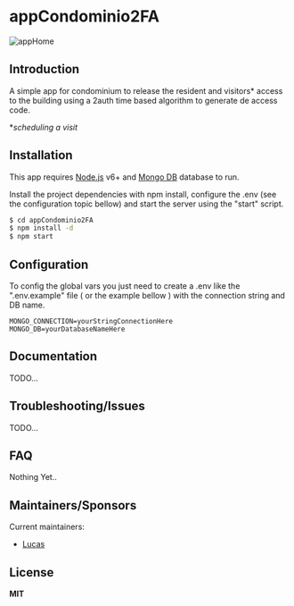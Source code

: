 #  appCondominio2FA 

![appHome](https://lh3.googleusercontent.com/mxqFmf3Ou_HuxNfl62xKDGSLyIMLrKSuC_banOrq6pz0l6CiVvoGCiMUO6jhOuG1FnKw5nXhCuOUUtSdiUVj=w2560-h954)

##  Introduction

A simple app for condominium to release the resident and visitors* access to the building using a 2auth time based algorithm to generate de access code.

**scheduling a visit*

##  Installation

This app requires [Node.js](https://nodejs.org/) v6+ and [Mongo DB](https://www.mongodb.com/) database to run.

Install the project dependencies with npm install, configure the .env (see the configuration topic bellow) and start the server using the "start" script.

```sh
$ cd appCondominio2FA
$ npm install -d
$ npm start
```


##  Configuration

To config the global vars you just need to create a .env like the ".env.example" file ( or the example bellow ) with the connection string and DB name.

    MONGO_CONNECTION=yourStringConnectionHere
    MONGO_DB=yourDatabaseNameHere

##  Documentation

TODO...

##  Troubleshooting/Issues

TODO...

##  FAQ

Nothing Yet..

##  Maintainers/Sponsors

Current maintainers:

* [Lucas](https://github.com/lucasqueirozti)

##  License

**MIT**
